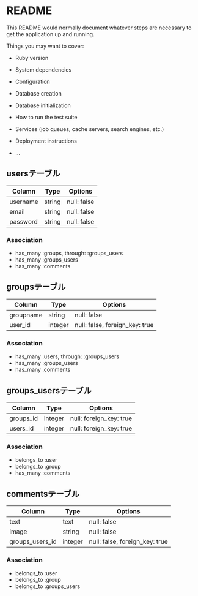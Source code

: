 # README

This README would normally document whatever steps are necessary to get the
application up and running.

Things you may want to cover:

* Ruby version

* System dependencies

* Configuration

* Database creation

* Database initialization

* How to run the test suite

* Services (job queues, cache servers, search engines, etc.)

* Deployment instructions

* ...

## usersテーブル

|Column|Type|Options|
|------|----|-------|
|username|string|null: false|
|email|string|null: false|
|password|string|null: false|

### Association
- has_many :groups, through: :groups_users
- has_many :groups_users
- has_many :comments

## groupsテーブル

|Column|Type|Options|
|------|----|-------|
|groupname|string|null: false|
|user_id|integer|null: false, foreign_key: true|

### Association
- has_many :users, through: :groups_users
- has_many :groups_users
- has_many :comments

## groups_usersテーブル
|Column|Type|Options|
|------|----|-------|
|groups_id|integer|null: foreign_key: true|
|users_id|integer|null: foreign_key: true|

### Association

- belongs_to :user
- belongs_to :group
- has_many :comments

## commentsテーブル
|Column|Type|Options|
|------|----|-------|
|text|text|null: false|
|image|string|null: false|
|groups_users_id|integer|null: false, foreign_key: true|

### Association
- belongs_to :user
- belongs_to :group
- belongs_to :groups_users